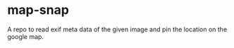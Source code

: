 # map-snap
A repo to read exif meta data of the given image and pin the location on the google map.

